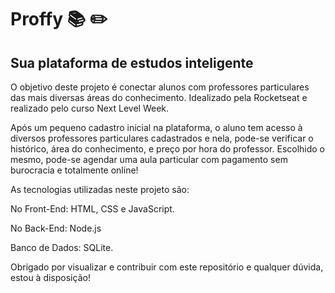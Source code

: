 # Proffy :books: :pencil2:
## Sua plataforma de estudos inteligente

O objetivo deste projeto é conectar alunos com professores particulares das mais diversas áreas do conhecimento.
Idealizado pela Rocketseat e realizado pelo curso Next Level Week.

Após um pequeno cadastro inicial na plataforma, o aluno tem acesso à diversos professores particulares cadastrados e nela, pode-se verificar
o histórico, área do conhecimento, e preço por hora do professor. 
Escolhido o mesmo, pode-se agendar uma aula particular com pagamento sem burocracia e totalmente online!

As tecnologias utilizadas neste projeto são:

No Front-End: HTML, CSS e JavaScript.

No Back-End: Node.js

Banco de Dados: SQLite.

Obrigado por visualizar e contribuir com este repositório e qualquer dúvida, estou à disposição!

